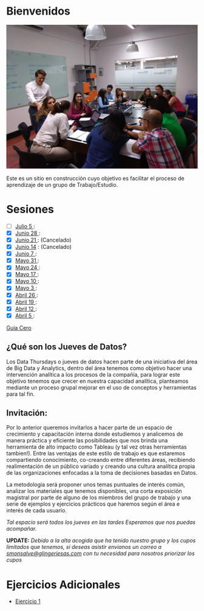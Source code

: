 # Bienvenidos

![Nosotros](/aux/5.jpeg)

Este es un sitio en construcción cuyo objetivo es facilitar el proceso de aprendizaje de un grupo de Trabajo/Estudio.

# Sesiones


- [ ] [Julio 5 ](/sesiones/DT20180705/20180705.md) :
- [x] [Junio 28 ](/sesiones/DT20180621/20180621.md) :
- [x] [Junio 21 ](/sesiones/20180621.md) :  (Cancelado)
- [x] [Junio 14](/sesiones/11.md) :  (Cancelado)
- [x] [Junio 7 ](/sesiones/10.md) :
- [x] [Mayo 31 ](/sesiones/9.md) :
- [x] [Mayo 24 ](/sesiones/8.md) :
- [x] [Mayo 17 ](/sesiones/7.md) :
- [x] [Mayo 10 ](/sesiones/6.md) :
- [x] [Mayo 3 ](/sesiones/5.md) :
- [x] [Abril 26 ](/sesiones/4.md) :
- [x] [Abril 19 ](/sesiones/3.md) :
- [x] [Abril 12 ](/sesiones/2.md) :
- [x] [Abril 5 ](/sesiones/1.md) :

[Guia Cero](sesiones/CapacitacionLeonisaGuiaCero.md)

## ¿Qué son los Jueves de Datos?

Los Data Thursdays o jueves de datos hacen parte de una iniciativa del área de Big Data y Analytics, dentro  del área tenemos como objetivo hacer una intervención analítica a los procesos de la compañía, para lograr este objetivo tenemos que crecer en nuestra capacidad analítica, planteamos mediante un proceso grupal mejorar en el uso de conceptos y herramientas para tal fin.

## Invitación:

Por lo anterior queremos invitarlos a hacer parte de un espacio de crecimiento y capacitación interna donde estudiemos y analicemos de manera práctica y eficiente las posibilidades que nos brinda una herramienta de alto impacto como Tableau (y tal vez otras herramientas tambien!).  Entre las ventajas de este estilo de trabajo es que estaremos compartiendo conocimiento, co-creando entre diferentes áreas, recibiendo realimentación de un público variado y creando una cultura analítica propia de las organizaciones enfocadas a la toma de decisiones basadas en Datos.

La metodología será proponer unos temas puntuales de interés común, analizar los materiales que tenemos disponibles, una corta exposición magistral por parte de alguno de los miembros del grupo de trabajo y una serie de ejemplos y ejercicios prácticos que haremos según el área e interés de cada usuario.

*Tal espacio será todos los jueves en las tardes Esperamos que nos puedas acompañar.*

**UPDATE:**
_Debido a la alta acogida que ha tenido nuestro grupo y los cupos limitados que tenemos, si deseas asistir envianos un correo a smonsalve@glingeriesas.com con tu necesidad para nosotros priorizar los cupos_

# Ejercicios Adicionales

* [Ejercicio 1](Ejercicios/E1.md)
